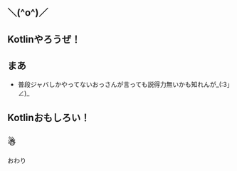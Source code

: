 ## ＼(^o^)／



## Kotlinやろうぜ！



## まあ

* 普段ジャバしかやってないおっさんが言っても説得力無いかも知れんが\_(:3｣∠)_



## Kotlinおもしろい！



## ☃

おわり


